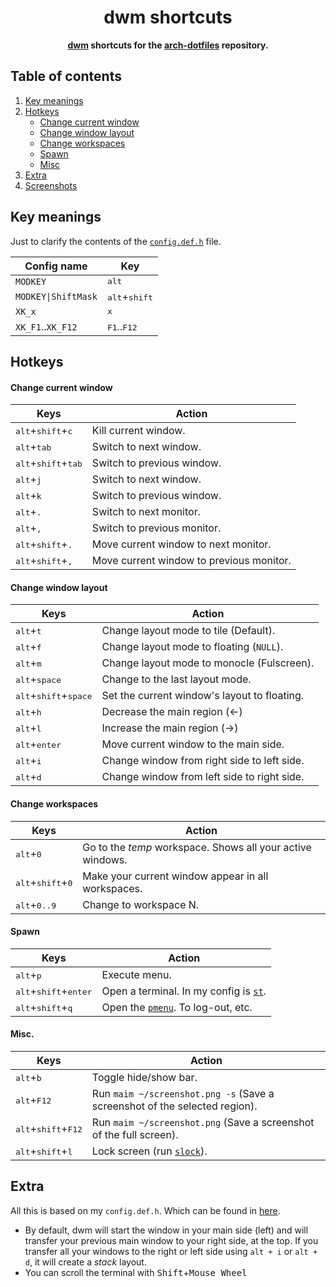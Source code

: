 <div align="center">
  <h1>dwm shortcuts</h1>
  <b><a href="https://dwm.suckless.org/">dwm</a> shortcuts for the <a href="https://github.com/r4v10l1/arch-dotfiles">arch-dotfiles</a> repository.</b>
</div>

## Table of contents
1. [Key meanings](#key-meanings)
2. [Hotkeys](#hotkeys)
	- [Change current window](#change-current-window)
	- [Change window layout](#change-window-layout)
	- [Change workspaces](#change-workspaces)
	- [Spawn](#spawn)
	- [Misc](#misc)
3. [Extra](#extra)
4. [Screenshots](#screenshots)

## Key meanings
Just to clarify the contents of the [`config.def.h`](https://github.com/r4v10l1/arch-dotfiles/blob/main/DWM-6.2/config.def.h) file.

Config name         | Key 
--------------------|-------------
`MODKEY`            | <kbd>alt</kbd>
`MODKEY\|ShiftMask` | <kbd>alt</kbd>+<kbd>shift</kbd>
`XK_x`              | <kbd>x</kbd>
`XK_F1`..`XK_F12`   | <kbd>F1</kbd>..<kbd>F12</kbd>

## Hotkeys
#### Change current window
Keys                                            | Action
------------------------------------------------|--------
<kbd>alt</kbd>+<kbd>shift</kbd>+<kbd>c</kbd>    | Kill current window.
<kbd>alt</kbd>+<kbd>tab</kbd>                   | Switch to next window.
<kbd>alt</kbd>+<kbd>shift</kbd>+<kbd>tab</kbd>  | Switch to previous window.
<kbd>alt</kbd>+<kbd>j</kbd>                     | Switch to next window.
<kbd>alt</kbd>+<kbd>k</kbd>                     | Switch to previous window.
<kbd>alt</kbd>+<kbd>.</kbd>                     | Switch to next monitor.
<kbd>alt</kbd>+<kbd>,</kbd>                     | Switch to previous monitor.
<kbd>alt</kbd>+<kbd>shift</kbd>+<kbd>.</kbd>    | Move current window to next monitor.
<kbd>alt</kbd>+<kbd>shift</kbd>+<kbd>,</kbd>    | Move current window to previous monitor.

#### Change window layout
Keys                                                | Action
----------------------------------------------------|--------
<kbd>alt</kbd>+<kbd>t</kbd>                         | Change layout mode to tile (Default).
<kbd>alt</kbd>+<kbd>f</kbd>                         | Change layout mode to floating (`NULL`).
<kbd>alt</kbd>+<kbd>m</kbd>                         | Change layout mode to monocle (Fulscreen).
<kbd>alt</kbd>+<kbd>space</kbd>                     | Change to the last layout mode.
<kbd>alt</kbd>+<kbd>shift</kbd>+<kbd>space</kbd>    | Set the current window's layout to floating.
<kbd>alt</kbd>+<kbd>h</kbd>                         | Decrease the main region (←)
<kbd>alt</kbd>+<kbd>l</kbd>                         | Increase the main region (→)
<kbd>alt</kbd>+<kbd>enter</kbd>                     | Move current window to the main side.
<kbd>alt</kbd>+<kbd>i</kbd>                         | Change window from right side to left side.
<kbd>alt</kbd>+<kbd>d</kbd>                         | Change window from left side to right side.

#### Change workspaces
Keys                                            | Action
------------------------------------------------|--------
<kbd>alt</kbd>+<kbd>0</kbd>                     | Go to the *temp* workspace. Shows all your active windows.
<kbd>alt</kbd>+<kbd>shift</kbd>+<kbd>0</kbd>    | Make your current window appear in all workspaces.
<kbd>alt</kbd>+<kbd>0..9</kbd>                  | Change to workspace N.

#### Spawn
Keys                                                | Action
----------------------------------------------------|--------
<kbd>alt</kbd>+<kbd>p</kbd>                         | Execute menu.
<kbd>alt</kbd>+<kbd>shift</kbd>+<kbd>enter</kbd>    | Open a terminal. In my config is [`st`](https://github.com/r4v10l1/arch-dotfiles/blob/main/DWM-6.2/config.def.h#L69).
<kbd>alt</kbd>+<kbd>shift</kbd>+<kbd>q</kbd>        | Open the [`pmenu`](https://github.com/r4v10l1/arch-dotfiles/blob/main/Scripts/Group1/pmenu). To log-out, etc.

#### Misc.
Keys                                            | Action
------------------------------------------------|--------
<kbd>alt</kbd>+<kbd>b</kbd>                     | Toggle hide/show bar.
<kbd>alt</kbd>+<kbd>F12</kbd>                   | Run `maim ~/screenshot.png -s` (Save a screenshot of the selected region).
<kbd>alt</kbd>+<kbd>shift</kbd>+<kbd>F12</kbd>  | Run `maim ~/screenshot.png` (Save a screenshot of the full screen).
<kbd>alt</kbd>+<kbd>shift</kbd>+<kbd>l</kbd>    | Lock screen (run [`slock`](https://github.com/r4v10l1/arch-dotfiles#slock)).

## Extra
All this is based on my `config.def.h`. Which can be found in [here](https://github.com/r4v10l1/arch-dotfiles).
- By default, dwm will start the window in your main side (left) and will transfer your previous main window to your right side, at the top. If you transfer all your windows to the right or left side using `alt + i` or `alt + d`, it will create a *stack* layout.
- You can scroll the terminal with <kbd>Shift</kbd>+<kbd>Mouse Wheel</kbd>

